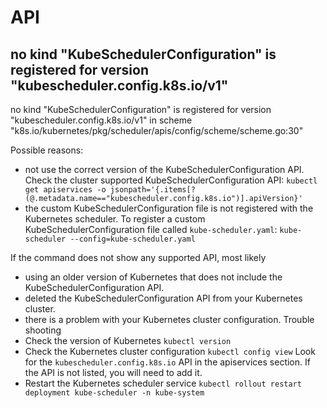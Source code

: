 # API

## no kind "KubeSchedulerConfiguration" is registered for version "kubescheduler.config.k8s.io/v1"
no kind "KubeSchedulerConfiguration" is registered for version "kubescheduler.config.k8s.io/v1" in scheme "k8s.io/kubernetes/pkg/scheduler/apis/config/scheme/scheme.go:30"

Possible reasons:
- not use the correct version of the KubeSchedulerConfiguration API.
  Check the cluster supported KubeSchedulerConfiguration API: `kubectl get apiservices -o jsonpath='{.items[?(@.metadata.name=="kubescheduler.config.k8s.io")].apiVersion}'`
- the custom KubeSchedulerConfiguration file is not registered with the Kubernetes scheduler.
  To register a custom KubeSchedulerConfiguration file called `kube-scheduler.yaml`: `kube-scheduler --config=kube-scheduler.yaml`

If the command does not show any supported API, most likely
- using an older version of Kubernetes that does not include the KubeSchedulerConfiguration API.
- deleted the KubeSchedulerConfiguration API from your Kubernetes cluster.
- there is a problem with your Kubernetes cluster configuration.
Trouble shooting
- Check the version of Kubernetes `kubectl version`
- Check the Kubernetes cluster configuration `kubectl config view`
  Look for the `kubescheduler.config.k8s.io` API in the apiservices section. If the API is not listed, you will need to add it.
- Restart the Kubernetes scheduler service `kubectl rollout restart deployment kube-scheduler -n kube-system`
